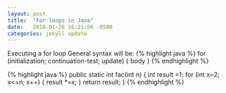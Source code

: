 ```yaml
---
layout: post
title:  "For loops in Java"
date:   2018-01-26 16:21:56 -0500
categories: jekyll update
---
```

Executing a for loop 
General syntax will be: 
{% highlight java %}
for (initialization; continuation-test; update) {
	body
}
{% endhighlight %}

{% highlight java %}
public static int fac(int n) {
	int result =1; 
	for (int x=2; x<=n; x++) {
	    result *=x;
    }
    return result; 
}
{% endhighlight %}

